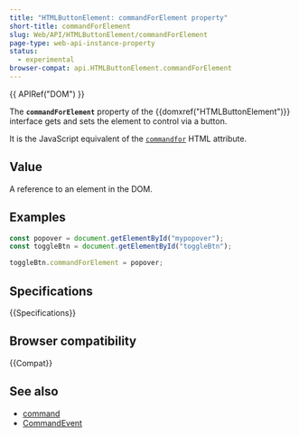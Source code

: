 ```yaml
---
title: "HTMLButtonElement: commandForElement property"
short-title: commandForElement
slug: Web/API/HTMLButtonElement/commandForElement
page-type: web-api-instance-property
status:
  - experimental
browser-compat: api.HTMLButtonElement.commandForElement
---
```


{{ APIRef("DOM") }}

The **`commandForElement`** property of the {{domxref("HTMLButtonElement")}} interface gets and sets the element to control via a button.

It is the JavaScript equivalent of the [`commandfor`](/en-US/docs/Web/HTML/Element/button#invoketarget) HTML attribute.

## Value

A reference to an element in the DOM.

## Examples

```js
const popover = document.getElementById("mypopover");
const toggleBtn = document.getElementById("toggleBtn");

toggleBtn.commandForElement = popover;
```

## Specifications

{{Specifications}}

## Browser compatibility

{{Compat}}

## See also

- [command](/en-US/docs/Web/API/HTMLButtonElement/command)
- [CommandEvent](/en-US/docs/Web/API/CommandEvent)
